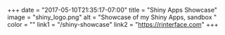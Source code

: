 +++
  date = "2017-05-10T21:35:17-07:00"
  title = "Shiny Apps Showcase"
  image = "shiny_logo.png"
  alt = "Showcase of my Shiny Apps, sandbox "
  color = ""
  link1 = "/shiny-showcase"
  link2 = "https://rinterface.com"
+++
    